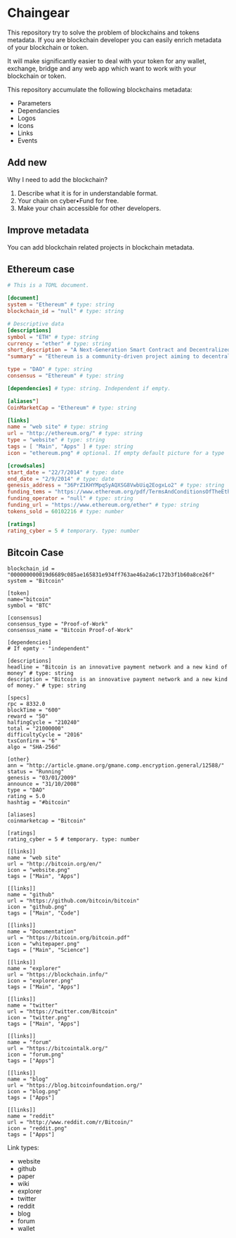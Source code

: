 # Chaingear

This repository try to solve the problem of blockchains and tokens metadata.
If you are blockchain developer you can easily enrich metadata of your blockchain or token.

It will make significantly easier to deal with your token for any wallet, exchange, bridge and any web app which want to work with your blockchain or token.

This repository accumulate the following blockchains metadata:
- Parameters
- Dependancies
- Logos
- Icons
- Links
- Events

## Add new

Why I need to add the blockchain?

1. Describe what it is for in understandable format.
2. Your chain on cyber•Fund for free.
3. Make your chain accessible for other developers.

## Improve metadata
You can add blockchain related projects in blockchain metadata.

## Ethereum case
```toml
# This is a TOML document.

[document]
system = "Ethereum" # type: string
blockchain_id = "null" # type: string

# Descriptive data
[descriptions]
symbol = "ETH" # type: string
currency = "ether" # type: string
short_description = "A Next-Generation Smart Contract and Decentralized Application Platform" # type: string
"summary" = "Ethereum is a community-driven project aiming to decentralize the internet and return it to its democratic roots. It is a platform for building and running applications which do not need to rely on trust and cannot be controlled by any central authority." # type: string

type = "DAO" # type: string
consensus = "Ethereum" # type: string

[dependencies] # type: string. Independent if empty.

[aliases"]
CoinMarketCap = "Ethereum" # type: string

[links]
name = "web site" # type: string
url = "http://ethereum.org/" # type: string
type = "website" # type: string
tags = [ "Main", "Apps" ] # type: string
icon = "ethereum.png" # optional. If empty default picture for a type

[crowdsales]
start_date = "22/7/2014" # type: date
end_date = "2/9/2014" # type: date
genesis_address = "36PrZ1KHYMpqSyAQXSG8VwbUiq2EogxLo2" # type: string
funding_tems = "https://www.ethereum.org/pdf/TermsAndConditionsOfTheEthereumGenesisSale.pdf" # type: string
funding_operator = "null" # type: string
funding_url = "https://www.ethereum.org/ether" # type: string
tokens_sold = 60102216 # type: number

[ratings]
rating_cyber = 5 # temporary. type: number

```

## Bitcoin Case
```
blockchain_id = "000000000019d6689c085ae165831e934ff763ae46a2a6c172b3f1b60a8ce26f"
system = "Bitcoin"

[token]
name="bitcoin"
symbol = "BTC"

[consensus]
consensus_type = "Proof-of-Work"
consensus_name = "Bitcoin Proof-of-Work"

[dependencies]
# If epmty - "independent"

[descriptions]
headline = "Bitcoin is an innovative payment network and a new kind of money" # type: string
description = "Bitcoin is an innovative payment network and a new kind of money." # type: string

[specs]
rpc = 8332.0
blockTime = "600"
reward = "50"
halfingCycle = "210240"
total = "21000000"
difficultyCycle = "2016"
txsConfirm = "6"
algo = "SHA-256d"

[other}
ann = "http://article.gmane.org/gmane.comp.encryption.general/12588/"
status = "Running"
genesis = "03/01/2009"
announce = "31/10/2008"
type = "DAO"
rating = 5.0
hashtag = "#bitcoin"

[aliases]
coinmarketcap = "Bitcoin"

[ratings]
rating_cyber = 5 # temporary. type: number

[[links]]
name = "web site"
url = "http://bitcoin.org/en/"
icon = "website.png"
tags = ["Main", "Apps"]

[[links]]
name = "github"
url = "https://github.com/bitcoin/bitcoin"
icon = "github.png"
tags = ["Main", "Code"]

[[links]]
name = "Documentation"
url = "https://bitcoin.org/bitcoin.pdf"
icon = "whitepaper.png"
tags = ["Main", "Science"]

[[links]]
name = "explorer"
url = "https://blockchain.info/"
icon = "explorer.png"
tags = ["Main", "Apps"]

[[links]]
name = "twitter"
url = "https://twitter.com/Bitcoin"
icon = "twitter.png"
tags = ["Main", "Apps"]

[[links]]
name = "forum"
url = "https://bitcointalk.org/"
icon = "forum.png"
tags = ["Apps"]

[[links]]
name = "blog"
url = "https://blog.bitcoinfoundation.org/"
icon = "blog.png"
tags = ["Apps"]

[[links]]
name = "reddit"
url = "http://www.reddit.com/r/Bitcoin/"
icon = "reddit.png"
tags = ["Apps"]
```


Link types:
 - website
 - github
 - paper
 - wiki
 - explorer
 - twitter
 - reddit
 - blog
 - forum
 - wallet
